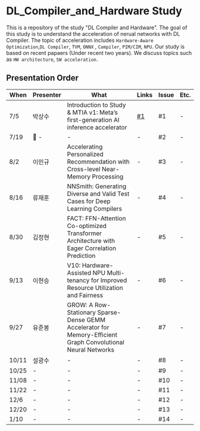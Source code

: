 # DL_Compiler_and_Hardware Study

This is a repository of the study "DL Compiler and Hardware". The goal of this study is to understand the acceleration of nerual networks with DL Compiler. The topic of acceleration includes `Hardware-Aware Optimization`,`DL Compiler`, `TVM`, `ONNX` , `Compiler`, `PIM/CIM`, `NPU`. Our study is based on recent papaers (Under recent two years). We discuss topics such as `HW architecture`, `SW acceleration`.


## Presentation Order
| When  |    Presenter     | What                                                                                    | Links | Issue | Etc. |
| ----- |--------| --------------------------------------------------------------------------------------- | ----- | ------- | ---- |
| 7/5   |  박상수  | Introduction to Study & MTIA v1: Meta’s first-generation AI inference accelerator       | [#1](https://youtu.be/g-MJlRgRfto)     | #1      | -    |
| 7/19  |     -  | -                                                                                       | -     | #2      | -    |
| 8/2  | 이민규      | Accelerating Personalized Recommendation with Cross-level Near-Memory Processing                                                                                          | -     | #3      | -    |
| 8/16  | 류재훈 | NNSmith: Generating Diverse and Valid Test Cases for Deep Learning Compilers      | -     | #4      | -    |
| 8/30  |  김정현 | FACT: FFN-Attention Co-optimized Transformer Architecture with Eager Correlation Prediction | - | #5 | -   |
| 9/13  | 이현승 | V10: Hardware-Assisted NPU Multi-tenancy for Improved Resource Utilization and Fairness | -     | #6      | -    |
| 9/27  |  유준봉  | GROW: A Row-Stationary Sparse-Dense GEMM Accelerator for Memory-Efficient Graph Convolutional Neural Networks | -     | #7      | -    |
| 10/11 | 설광수   | -                                                                                       | -     | #8      | -    |
| 10/25 | -      | -                                                                                       | -     | #9      | -    |
| 11/08 | -      | -                                                                                       | -     | #10     | -    |
| 11/22 | -      | -                                                                                       | -     | #11     | -    |
| 12/6  | -      | -                                                                                       | -     | #12     | -    |
| 12/20 | -      | -                                                                                       | -     | #13     | -    |
| 1/10 | -      | -                                                                                       | -     | #14   | -    |
